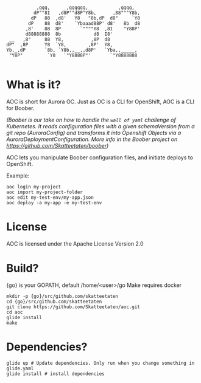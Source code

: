 ```
           ,ggg,     _,gggggg,_          ,gggg,  
          dP""8I   ,d8P""d8P"Y8b,      ,88"""Y8b,
         dP   88  ,d8'   Y8   "8b,dP  d8"     `Y8
        dP    88  d8'    `Ybaaad88P' d8'   8b  d8
       ,8'    88  8P       `""""Y8  ,8I    "Y88P'
       d88888888  8b            d8  I8'          
 __   ,8"     88  Y8,          ,8P  d8           
dP"  ,8P      Y8  `Y8,        ,8P'  Y8,          
Yb,_,dP       `8b, `Y8b,,__,,d8P'   `Yba,,_____, 
 "Y8P"         `Y8   `"Y8888P"'       `"Y8888888
 
 ```
 
 # What is it?
 AOC is short for Aurora OC.  Just as OC is a CLI for OpenShift, AOC is a CLI for Boober.  
 
 _(Boober is our take on how to handle the `wall of yaml` challenge of Kubernetes. It reads configuration files with a given
 schemaVersion from a git repo (AuroraConfig) and transforms it into Openshift Objects via a AuroraDeploymentConfiguration. 
 More info in the Boober project on https://github.com/Skatteetaten/boober)_
 
 AOC lets you manipulate Boober configuration files, and initiate deploys to OpenShift.
 
 Example:
 
 ```
 aoc login my-project
 aoc import my-project-folder
 aoc edit my-test-env/my-app.json
 aoc deploy -a my-app -e my-test-env
 ```
 
 # License
 AOC is licensed under the Apache License Version 2.0
 
 # Build?
 {go} is your GOPATH, default /home/\<user>/go
 Make requires docker

 
 ```
mkdir -p {go}/src/github.com/skatteetaten
cd {go}/src/github.com/skatteetaten
git clone https://github.com/Skatteetaten/aoc.git
cd aoc
glide install
make
 
 ```
 
 
 # Dependencies?
 
 ```
 glide up # Update dependencies. Only run when you change something in glide.yaml
 glide install # install dependencies
 ```